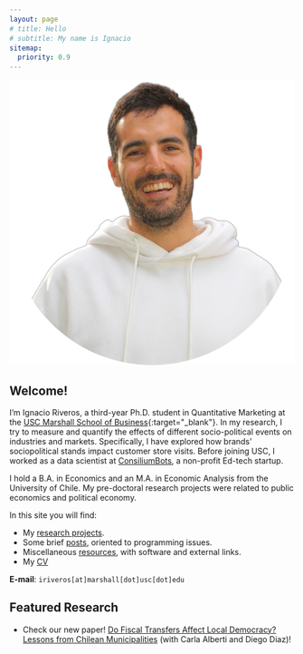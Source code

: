 ```yaml
---
layout: page
# title: Hello
# subtitle: My name is Ignacio
sitemap:
  priority: 0.9
---
```


<img src="/assets/images/profile-pic-3.png" id="about-img">

## Welcome!
I’m Ignacio Riveros, a third-year Ph.D. student in Quantitative Marketing at the [USC Marshall School of Business](https://www.marshall.usc.edu){:target="_blank"}. In my research, I try to measure and quantify the effects of different socio-political events on industries and markets. Specifically, I have explored how brands' sociopolitical stands impact customer store visits. Before joining USC, I worked as a data scientist at [ConsiliumBots](https://www.consiliumbots.com/), a non-profit Ed-tech startup. 

I hold a B.A. in Economics and an M.A. in Economic Analysis from the University of Chile. My pre-doctoral research projects were related to public economics and political economy.

<!-- Descripción sobre mis research interests -->

In this site you will find: 
- My [research projects]({{site.baseurl}}/research). 
- Some brief [posts]({{site.baseurl}}/posts), oriented to programming issues. 
- Miscellaneous [resources]({{site.baseurl}}/resources), with software and external links.
- My [CV](https://www.dropbox.com/s/aoyp715zbvr7yya/CV_2.pdf?dl=0)

**E-mail**: `iriveros[at]marshall[dot]usc[dot]edu`

## Featured Research
- Check our new paper! [Do Fiscal Transfers Affect Local Democracy? Lessons from Chilean Municipalities]({{site.baseurl}}/research) (with Carla Alberti and Diego Diaz)!

